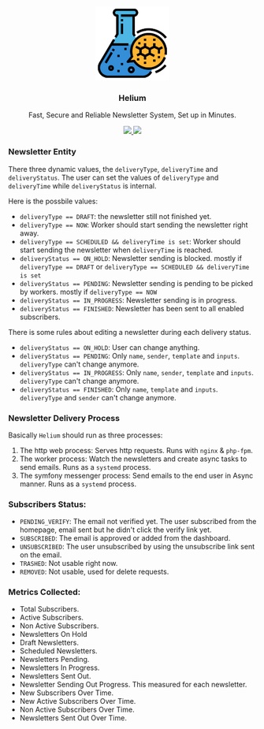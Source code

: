 <p align="center">
    <img alt="Logo" src="/public/static/logo.png?v=1.0.0" width="150" />
    <h3 align="center">Helium</h3>
    <p align="center">Fast, Secure and Reliable Newsletter System, Set up in Minutes.</p>
    <p align="center">
        <a href="https://github.com/Colvern/Helium/actions/workflows/php.yml">
            <img src="https://github.com/Colvern/Helium/actions/workflows/php.yml/badge.svg">
        </a>
        <a href="https://github.com/Colvern/Helium/blob/master/LICENSE">
            <img src="https://img.shields.io/badge/LICENSE-MIT-orange.svg">
        </a>
    </p>
</p>


### Newsletter Entity

There three dynamic values, the `deliveryType`, `deliveryTime` and `deliveryStatus`. The user can set the values of `deliveryType` and `deliveryTime` while `deliveryStatus` is internal.

Here is the possbile values:

- `deliveryType == DRAFT`: the newsletter still not finished yet.
- `deliveryType == NOW`: Worker should start sending the newsletter right away.
- `deliveryType == SCHEDULED && deliveryTime is set`: Worker should start sending the newsletter when `deliveryTime` is reached.
- `deliveryStatus == ON_HOLD`: Newsletter sending is blocked. mostly if `deliveryType == DRAFT` or `deliveryType == SCHEDULED && deliveryTime is set`
- `deliveryStatus == PENDING`: Newsletter sending is pending to be picked by workers. mostly if `deliveryType == NOW`
- `deliveryStatus == IN_PROGRESS`: Newsletter sending is in progress.
- `deliveryStatus == FINISHED`: Newsletter has been sent to all enabled subscribers.


There is some rules about editing a newsletter during each delivery status.

- `deliveryStatus == ON_HOLD`: User can change anything.
- `deliveryStatus == PENDING`: Only `name`, `sender`, `template` and `inputs`. `deliveryType` can't change anymore.
- `deliveryStatus == IN_PROGRESS`: Only `name`, `sender`, `template` and `inputs`. `deliveryType` can't change anymore.
- `deliveryStatus == FINISHED`: Only `name`, `template` and `inputs`. `deliveryType` and `sender` can't change anymore.


### Newsletter Delivery Process

Basically `Helium` should run as three processes:

1. The http web process: Serves http requests. Runs with `nginx` & `php-fpm`.
2. The worker process: Watch the newsletters and create async tasks to send emails. Runs as a `systemd` process.
3. The symfony messenger process: Send emails to the end user in Async manner. Runs as a `systemd` process.


### Subscribers Status:

- `PENDING_VERIFY`: The email not verified yet. The user subscribed from the homepage, email sent but he didn't click the verify link yet.
- `SUBSCRIBED`: The email is approved or added from the dashboard.
- `UNSUBSCRIBED`: The user unsubscribed by using the unsubscribe link sent on the email.
- `TRASHED`: Not usable right now.
- `REMOVED`: Not usable, used for delete requests.


### Metrics Collected:

- Total Subscribers.
- Active Subscribers.
- Non Active Subscribers.
- Newsletters On Hold
- Draft Newsletters.
- Scheduled Newsletters.
- Newsletters Pending.
- Newsletters In Progress.
- Newsletters Sent Out.
- Newsletter Sending Out Progress. This measured for each newsletter.
- New Subscribers Over Time.
- New Active Subscribers Over Time.
- Non Active Subscribers Over Time.
- Newsletters Sent Out Over Time.
